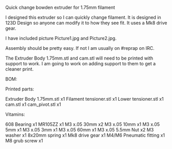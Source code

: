 Quick change bowden extruder for 1.75mm filament

I designed this extruder so I can quickly change filament. It is designed in 123D Design so anyone can modify it to how they see fit. It uses a Mk8 drive gear.

I have included picture Picture1.jpg and Picture2.jpg.

Assembly should be pretty easy. If not I am usually on #reprap on IRC.

The Extruder Body 1.75mm.stl and cam.stl will need to be printed with support to work. I am going to work on adding support to them to get a cleaner print.

BOM:

Printed parts:

Extruder Body 1.75mm.stl 	x1
Filament tensioner.stl 		x1
Lower tensioner.stl 		x1
cam.stl				x1
cam_pivot.stl			x1

Vitamins:

608 Bearing			x1
MR105ZZ				x1
M3 x.05 30mm			x2
M3 x.05	10mm			x1
M3 x.05 5mm			x1
M3 x.05 3mm			x1
M3 x.05 60mm			x1
M3 x.05 5.5mm Nut		x2
M3 washer			x1
8x20mm spring			x1
Mk8 drive gear			x1
M4/M6 Pneumatic fitting		x1
M8 grub screw             x1

